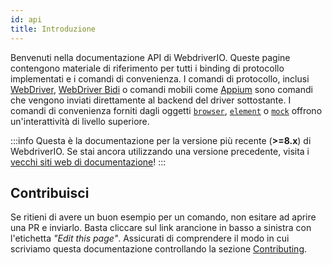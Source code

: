 ```yaml
---
id: api
title: Introduzione
---
```


Benvenuti nella documentazione API di WebdriverIO. Queste pagine contengono materiale di riferimento per tutti i binding di protocollo implementati e i comandi di convenienza. I comandi di protocollo, inclusi [WebDriver](/docs/api/webdriver), [WebDriver Bidi](/docs/api/webdriverBidi) o comandi mobili come [Appium](http://appium.io) sono comandi che vengono inviati direttamente al backend del driver sottostante. I comandi di convenienza forniti dagli oggetti [`browser`](/docs/api/browser), [`element`](/docs/api/element) o [`mock`](/docs/api/mock) offrono un'interattività di livello superiore.

:::info
Questa è la documentazione per la versione più recente (__>=8.x__) di WebdriverIO. Se stai ancora utilizzando una versione precedente, visita i [vecchi siti web di documentazione](/versions)!
:::

## Contribuisci

Se ritieni di avere un buon esempio per un comando, non esitare ad aprire una PR e inviarlo. Basta cliccare sul link arancione in basso a sinistra con l'etichetta _"Edit this page"_. Assicurati di comprendere il modo in cui scriviamo questa documentazione controllando la sezione [Contributing](https://github.com/webdriverio/webdriverio/blob/main/CONTRIBUTING.md).